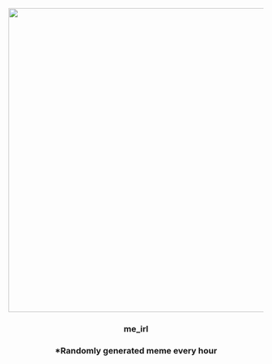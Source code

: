 <p align="center">
        <img src="https://i.redd.it/rnt6ra4eib1a1.jpg" width="600" height="600">
        </p>
        <h3 align="center">me_irl</h3>
        <h3 align="center">*Randomly generated meme every hour</h3>
    